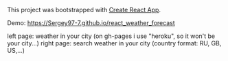 This project was bootstrapped with [Create React App](https://github.com/facebookincubator/create-react-app).

Demo: https://Sergey97-7.github.io/react_weather_forecast

left page: weather in your city (on gh-pages i use "heroku", so it won't be your city...)
right page: search weather in your city (country format: RU, GB, US,...)